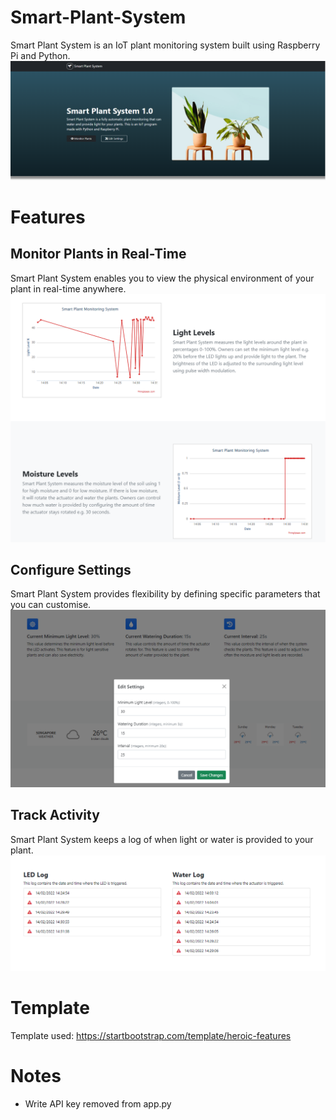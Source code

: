 # Smart-Plant-System
Smart Plant System is an IoT plant monitoring system built using Raspberry Pi and Python.
<br>
![image-1](images/image-1.png)

# Features
## Monitor Plants in Real-Time
Smart Plant System enables you to view the physical environment of your plant in real-time anywhere.
<br>
![image-2](images/image-2.png)

## Configure Settings
Smart Plant System provides flexibility by defining specific parameters that you can customise.
<br>
![image-3](images/image-3.png)

## Track Activity
Smart Plant System keeps a log of when light or water is provided to your plant.
<br>
![image-4](images/image-4.png)

# Template
Template used: https://startbootstrap.com/template/heroic-features

# Notes
- Write API key removed from app.py
